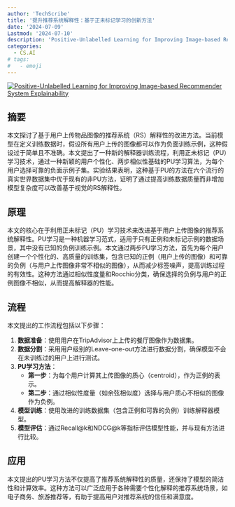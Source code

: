 ```yaml
---
author: 'TechScribe'
title: '提升推荐系统解释性：基于正未标记学习的创新方法'
date: '2024-07-09'
Lastmod: '2024-07-10'
description: 'Positive-Unlabelled Learning for Improving Image-based Recommender System Explainability'
categories:
  - CS.AI
# tags:
#   - emoji
---
```


[![Positive-Unlabelled Learning for Improving Image-based Recommender System Explainability](https://arxiv-research-1301205113.cos.ap-guangzhou.myqcloud.com/images/2407.06740v1.pdf_0.jpg)](https://arxiv.org/abs/2407.06740v1)

## 摘要

本文探讨了基于用户上传物品图像的推荐系统（RS）解释性的改进方法。当前模型在定义训练数据时，假设所有用户上传的图像都可以作为负面训练示例，这种假设过于简单且不准确。本文提出了一种新的解释器训练流程，利用正未标记（PU）学习技术，通过一种新颖的用户个性化、两步相似性基础的PU学习算法，为每个用户选择可靠的负面示例子集。实验结果表明，这种基于PU的方法在六个流行的真实世界数据集中优于现有的非PU方法，证明了通过提高训练数据质量而非增加模型复杂度可以改善基于视觉的RS解释性。<!--more-->

## 原理

本文的核心在于利用正未标记（PU）学习技术来改进基于用户上传图像的推荐系统解释性。PU学习是一种机器学习范式，适用于只有正例和未标记示例的数据场景，其中没有已知的负例训练示例。本文通过两步PU学习方法，首先为每个用户创建一个个性化的、高质量的训练集，包含已知的正例（用户上传的图像）和可靠的负例（与用户上传图像非常不相似的图像），从而减少标签噪声，提高训练过程的有效性。这种方法通过相似性度量和Rocchio分类，确保选择的负例与用户的正例图像不相似，从而提高解释器的性能。

## 流程

本文提出的工作流程包括以下步骤：
1. **数据准备**：使用用户在TripAdvisor上上传的餐厅图像作为数据集。
2. **数据分割**：采用用户级别的Leave-one-out方法进行数据分割，确保模型不会在未训练过的用户上进行测试。
3. **PU学习方法**：
   - **第一步**：为每个用户计算其上传图像的质心（centroid），作为正例的表示。
   - **第二步**：通过相似性度量（如余弦相似度）选择与用户质心不相似的图像作为负例。
4. **模型训练**：使用改进的训练数据集（包含正例和可靠的负例）训练解释器模型。
5. **模型评估**：通过Recall@k和NDCG@k等指标评估模型性能，并与现有方法进行比较。

## 应用

本文提出的PU学习方法不仅提高了推荐系统解释性的质量，还保持了模型的简洁性和计算效率。这种方法可以广泛应用于各种需要个性化解释的推荐系统场景，如电子商务、旅游推荐等，有助于提高用户对推荐系统的信任和满意度。